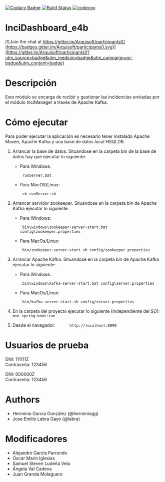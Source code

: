 [![Codacy Badge](https://api.codacy.com/project/badge/Grade/e9d0acdac1f4427698134e010ffbd3fe)](https://www.codacy.com/app/AlexGPlay/InciDashboard_e4b?utm_source=github.com&amp;utm_medium=referral&amp;utm_content=Arquisoft/InciDashboard_e4b&amp;utm_campaign=Badge_Grade)
[![Build Status](https://travis-ci.org/Arquisoft/InciDashboard_e4b.svg?branch=master)](https://travis-ci.org/Arquisoft/InciDashboard_e4b)
[![codecov](https://codecov.io/gh/Arquisoft/InciDashboard_e4b/branch/master/graph/badge.svg)](https://codecov.io/gh/Arquisoft/InciDashboard_e4b)


# InciDashboard_e4b

[![Join the chat at https://gitter.im/Arquisoft/participants0](https://badges.gitter.im/Arquisoft/participants0.svg)](https://gitter.im/Arquisoft/participants0?utm_source=badge&utm_medium=badge&utm_campaign=pr-badge&utm_content=badge)


# Descripción
Este módulo se encarga de recibir y gestionar las incidencias enviadas por el módulo InciManager a través de Apache Kafka.

# Cómo ejecutar

Para poder ejecutar la aplicación es necesario tener instalado Apache Maven, Apache Kafka y una base de datos local HSQLDB.

1. Arrancar la base de datos. Situandose en la carpeta bin de la base de datos hay que ejecutar lo siguiente:
    * Para Windows:
         ```
          runServer.bat
         ```
    * Para MacOS/Linux:
         ```
          sh runServer.sh
         ```

2. Arrancar servidor zookeeper. Situandose en la carpeta bin de Apache Kafka ejecutar lo siguiente:
    * Para Windows:
         ```
          bin\windows\zookeeper-server-start.bat config\zookeeper.properties
         ```
    * Para MacOs/Linux:
         ```
          bin/zookeeper-server-start.sh config/zookeeper.properties
         ```

3. Arrancar Apache Kafka. Situandose en la carpeta bin de Apache Kafka ejecutar lo siguiente:
    * Para Windows:
         ```
          bin\windows\kafka-server-start.bat config\server.properties
         ```
    * Para MacOs/Linux:
         ```
          bin/kafka-server-start.sh config/server.properties
         ``` 

4. En la carpeta del proyecto ejecutar lo siguiente (independiente del SO):
         ```
          mvn spring-boot:run
         ``` 

5. Desde el navegador:
        ``` 
         http://localhost:8090
        ```
# Usuarios de prueba
DNI: 111111Z
<br>Contraseña: 123456

DNI: 000000Z
<br>Contraseña: 123456

# Authors

- Herminio García González (@herminiogg)
- Jose Emilio Labra Gayo (@labra)

# Modificadores

- Alejandro García Parrondo
- Óscar Marín Iglesias
- Samuel Steven Ludeña Vela
- Ángela Val Cadena
- Juan Granda Molaguero
